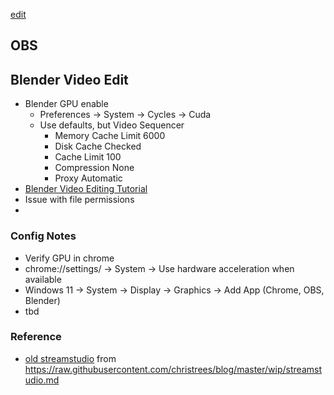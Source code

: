 [edit](https://github.com/2cld/netstack/edit/master/docs/portals/streamstudio/README.md)

## OBS

## Blender Video Edit
- Blender GPU enable
  - Preferences -> System -> Cycles -> Cuda
  - Use defaults, but Video Sequencer
    - Memory Cache Limit 6000
    - Disk Cache Checked
    - Cache Limit 100
    - Compression None
    - Proxy Automatic
- [Blender Video Editing Tutorial](https://www.youtube.com/playlist?list=PLalVdRk2RC6qo7oHp5OO8e7RMe46nYdOY)
- Issue with file permissions
- 

### Config Notes
- Verify GPU in chrome
- chrome://settings/ -> System -> Use hardware acceleration when available
- Windows 11 -> System -> Display -> Graphics -> Add App (Chrome, OBS, Blender)
- tbd

### Reference
- [old streamstudio](./history) from https://raw.githubusercontent.com/christrees/blog/master/wip/streamstudio.md
